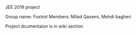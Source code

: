 JEE 2019 project

Group name: Foxtrot
Members: Milad Qasemi, Mehdi bagheri

Project dcumentaion is in wiki section